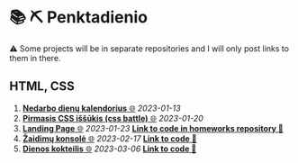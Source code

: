 # 📚 ⛏️ Penktadienio

⚠️ Some projects will be in separate repositories and I will only post links to them in there.

## HTML, CSS

1. [**Nedarbo dienų kalendorius** 🌐](https://htmlpreview.github.io/?https://github.com/codevivi/BIT_JS-2023-01-09_friday-assignments/blob/master/2023-01-13-Fr_nedarbo-dienu-kalendorius/index.html) _2023-01-13_
2. [**Pirmasis CSS iššūkis (css battle)** 🌐](https://codevivi.github.io/2023-01-20-Fr_css-battle/index.html) _2023-01-20_
3. [**Landing Page** 🌐](https://htmlpreview.github.io/?https://github.com/codevivi/BIT_JS-2023-01-09_homeworks/blob/master/2023-01-23_landing-page/index.html) _2023-01-23_ [**Link to code in homeworks repository 📂**](https://github.com/codevivi/BIT_JS-2023-01-09_homeworks/tree/master/2023-01-23_landing-page)
4. [**Žaidimų konsolė** 🌐](https://codevivi.github.io/game-console) _2023-02-17_ [**Link to code 📂**](https://github.com/codevivi/game-console)
5. [**Dienos kokteilis** 🌐](https://codevivi.github.io/cocktail-of-the-day/) _2023-03-06_ [**Link to code 📂**](https://github.com/codevivi/cocktail-of-the-day)

